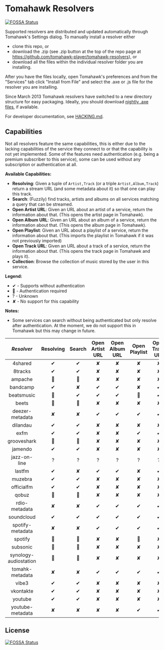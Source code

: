 # Tomahawk Resolvers
[![FOSSA Status](https://app.fossa.io/api/projects/git%2Bgithub.com%2Fjihosong2%2FSample.svg?type=shield)](https://app.fossa.io/projects/git%2Bgithub.com%2Fjihosong2%2FSample?ref=badge_shield)


Supported resolvers are distributed and updated automatically through Tomahawk's Settings dialog.
To manually install a resolver either 
* clone this repo, or
* download the .zip (see .zip button at the top of the repo page at https://github.com/tomahawk-player/tomahawk-resolvers), or 
* download all the files within the individual resolver folder you are installing.

After you have the files locally, open Tomahawk's preferences and from the "Services" tab click "Install from File" and select the .axe or .js file for the resolver you are installing.

Since March 2013 Tomahawk resolvers have switched to a new directory structure for easy packaging. Ideally, you should download [nightly .axe files](http://teom.org/axes/nightly/), if available.

For developer documentation, see [HACKING.md](HACKING.md).

## Capabilities

Not all resolvers feature the same capabilities, this is either due to the lacking capabilities of the service they connect to or that the capability is not yet implemented.
Some of the features need authentication (e.g. being a premium subscriber to this service), some can be used without any subscription or authentication at all.

**Available Capabilities:**
* **Resolving**: Given a tuple of `Artist,Track` (or a triple `Artist,Album,Track`) return a stream URL (and some metadata about it) so that one can play this track.
* **Search**: (Fuzzily) find tracks, artists and albums on all services matching a query that can be streamed.
* **Open Artist URL**: Given an URL about an artist of a service, return the information about that. (This opens the artist page in Tomahawk).
* **Open Album URL**: Given an URL about an album of a service, return the information about that. (This opens the album page in Tomahawk).
* **Open Playlist**: Given an URL about a playlist of a service, return the information about that. (This imports the playlist in Tomahawk if it was not previously imported)
* **Open Track URL**: Given an URL about a track of a service, return the information about that. (This opens the track page in Tomahawk and plays it).
* **Collection**: Browse the collection of music stored by the user in this service.

**Legend:**
* ✔ - Supports without authentication
* :key: - Authentication required
* ? - Unknown
* ✘ - No support for this capability

**Notes:**
* Some services can search without being authenticated but only resolve after authentication. At the moment, we do not support this in Tomahawk but this may change in future.

| *Resolver* | Resolving | Search | Open Artist URL | Open Album URL | Open Playlist | Open Track URL | Collection |
|:----------:|:---------:|:------:|:---------------:|:--------------:|:-------------:|:--------------:|:----------:|
| 4shared    | ✔         | ✔      | ✘               | ✘              | ✘             | ✘              | ✘          |
| 8tracks    | ✔         | ✔      | ✘               | ✘              | ✘             | ✘              | ✘          |
| ampache    | :key:     | :key:  | ✘               | ✘              | ✘             | ✘              | :key:      |
| bandcamp   | ✔         | ✘      | ✔               | ✔              | ✘             | ✔              | ✘          |
| beatsmusic | :key:     | ✔      | ✔               | ✔              | :key:         | ✔              | ✘          |
| beets      | :key:     | :key:  | ✘               | ✘              | ✘             | ✘              | :key:      |
| deezer-metadata | ✘    | ✘      | ✔               | ✔              | ✔             | ✔              | ✘          |
| dilandau   | ✔         | ✔      | ✘               | ✘              | ✘             | ✘              | ✘          |
| exfm       | ✔         | ✔      | ✘               | ✘              | ✔             | ✔              | ✘          |
| grooveshark | :key:    | :key:  | ✘               | ✘              | ✘             | ✘              | ✘          |
| jamendo    | ✔         | ✔      | ✘               | ✘              | ✘             | ✘              | ✘          |
| jazz-on-line | ?       | ?      | ?               | ?              | ?             | ?              | ?          |
| lastfm     | ✔         | ✘      | ✔               | ✔              | ✘             | ✔              | ✘          |
| muzebra    | ✔         | ✔      | ✘               | ✘              | ✘             | ✘              | ✘          |
| officialfm | ✔         | ✔      | ✘               | ✘              | ✘             | ✘              | ✘          |
| qobuz      | :key:     | :key:  | ✘               | ✘              | ✘             | ✘              | ✘          |
| rdio-metadata | ✘      | ✘      | ✔               | ✔              | ✔             | ✔              | ✘          |
| soundcloud | ✔         | ✔      | ✔               | ✔              | ✔             | ✔              | ✘          |
| spotify-metadata | ✘   | ✘      | ✔               | ✔              | ✔             | ✔              | ✘          |
| spotify    | :key:     | :key:  | ✘               | ✘              | :key:         | ✘              | ✘          |
| subsonic   | :key:     | :key:  | ✘               | ✘              | ✘             | ✘              | :key:      |
| synology-audiostation  | :key:  | :key:           | ✘              | ✘             | ✘              | ✘          | :key:    |
| tomahk-metadata | ✘    | ✘      | ✔               | ✔              | ✔             | ✔              | ✘          |
| vibe3      | ✔         | ✔      | ✘               | ✘              | ✘             | ✘              | ✘          |
| vkontakte  | ✔         | ✔      | ✘               | ✘              | ✘             | ✘              | ✘          |
| youtube    | ✔         | ✔      | ✘               | ✘              | ✘             | ✘              | ✘          |
| youtube-metadata    | ✘         | ✘      | ✘               | ✘              | ✔             | ✔              | ✘          |


## License
[![FOSSA Status](https://app.fossa.io/api/projects/git%2Bgithub.com%2Fjihosong2%2FSample.svg?type=large)](https://app.fossa.io/projects/git%2Bgithub.com%2Fjihosong2%2FSample?ref=badge_large)